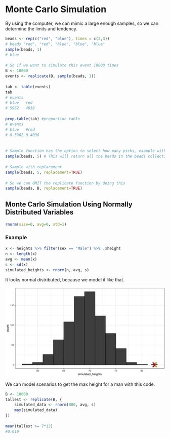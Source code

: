 # Monte Carlo Simulation

By using the computer, we can mimic a large enough samples, so we can determine the limits and tendency.


```r
beads <- rep(c("red", "blue"), times = c(2,3))
# beads "red", "red", "blue", "blue", "blue"
sample(beads, 1)
# blue

# So if we want to simulate this event 10000 times
B <- 10000
events <- replicate(B, sample(beads, 1)) 

tab <- table(events)
tab
# events
# blue   red
# 5962   4038

prop.table(tab) #proportion table
# events
# blue   #red
# 0.5962 0.4038


# Sample function has the option to select how many picks, example without replacement (default)
sample(beads, 5) # This will return all the beads in the beads collection

# Sample with replacement
sample(beads, 5, replacement=TRUE)

# So we can OMIT the replicate function by doing this
sample(beads, B, replacement=TRUE)

```

## Monte Carlo Simulation Using Normally Distributed Variables

```r
rnorm(size=0, avg=0, std=1)
```

### Example

```r
x <- heights %>% filter(sex == "Male") %>% .$height
n <- length(x)
avg <- mean(x)
s <- sd(x)
simulated_heights <- rnorm(n, avg, s)
```

It looks normal distributed, because we model it like that.

![monte carlo simulation](../images/Courses/montecarlo_normal_1.png)

We can model scenarios to get the max height for a man with this code.

```r
B <- 10000
tallest <- replicate(B, {
    simulated_data <- rnorm(800, avg, s)
    max(simulated_data)
})

mean(tallest >= 7*12)
#0.019
```
